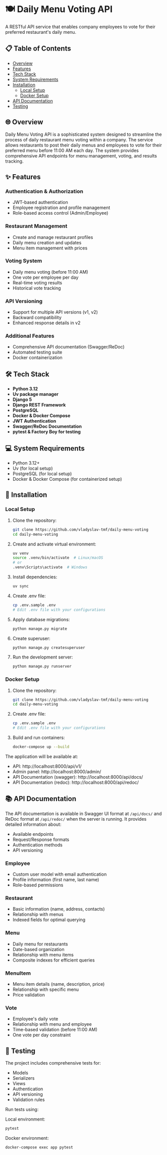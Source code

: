 # 🍽 Daily Menu Voting API

A RESTful API service that enables company employees to vote for their preferred restaurant's daily menu.

## 📋 Table of Contents
- [Overview](#-overview)
- [Features](#-features)
- [Tech Stack](#-tech-stack)
- [System Requirements](#-system-requirements)
- [Installation](#-installation)
  - [Local Setup](#local-setup)
  - [Docker Setup](#docker-setup)
- [API Documentation](#-api-documentation)
- [Testing](#-testing)

## 🌐 Overview

Daily Menu Voting API is a sophisticated system designed to streamline the process of daily restaurant menu voting within a company. The service allows restaurants to post their daily menus and employees to vote for their preferred menu before 11:00 AM each day. The system provides comprehensive API endpoints for menu management, voting, and results tracking.

## ✨ Features

### Authentication & Authorization
- JWT-based authentication
- Employee registration and profile management
- Role-based access control (Admin/Employee)

### Restaurant Management
- Create and manage restaurant profiles
- Daily menu creation and updates
- Menu item management with prices

### Voting System
- Daily menu voting (before 11:00 AM)
- One vote per employee per day
- Real-time voting results
- Historical vote tracking

### API Versioning
- Support for multiple API versions (v1, v2)
- Backward compatibility
- Enhanced response details in v2

### Additional Features
- Comprehensive API documentation (Swagger/ReDoc)
- Automated testing suite
- Docker containerization

## 🛠 Tech Stack

- **Python 3.12**
- **Uv package manager**
- **Django 5**
- **Django REST Framework**
- **PostgreSQL**
- **Docker & Docker Compose**
- **JWT Authentication**
- **Swagger/ReDoc Documentation**
- **pytest & Factory Boy for testing**

## 💻 System Requirements

- Python 3.12+
- Uv (for local setup)
- PostgreSQL (for local setup)
- Docker & Docker Compose (for containerized setup)

## 🚀 Installation

### Local Setup

1. Clone the repository:
   ```bash
   git clone https://github.com/vladyslav-tmf/daily-menu-voting
   cd daily-menu-voting
   ```

2. Create and activate virtual environment:
   ```bash
   uv venv
   source .venv/bin/activate  # Linux/macOS
   # or
   .venv\Scripts\activate  # Windows
   ```

3. Install dependencies:
   ```bash
   uv sync
   ```

4. Create .env file:
   ```bash
   cp .env.sample .env
   # Edit .env file with your configurations
   ```

5. Apply database migrations:
   ```bash
   python manage.py migrate
   ```

6. Create superuser:
   ```bash
   python manage.py createsuperuser
   ```

7. Run the development server:
   ```bash
   python manage.py runserver
   ```

### Docker Setup

1. Clone the repository:
   ```bash
   git clone https://github.com/vladyslav-tmf/daily-menu-voting
   cd daily-menu-voting
   ```

2. Create .env file:
   ```bash
   cp .env.sample .env
   # Edit .env file with your configurations
   ```

3. Build and run containers:
   ```bash
   docker-compose up --build
   ```

The application will be available at:
- API: http://localhost:8000/api/v1/
- Admin panel: http://localhost:8000/admin/
- API Documentation (swagger): http://localhost:8000/api/docs/
- API Documentation (redoc): http://localhost:8000/api/redoc/

## 📚 API Documentation

The API documentation is available in Swagger UI format at `/api/docs/` and ReDoc format at `/api/redoc/` when the server is running. It provides detailed information about:

- Available endpoints
- Request/Response formats
- Authentication methods
- API versioning

### Employee
- Custom user model with email authentication
- Profile information (first name, last name)
- Role-based permissions

### Restaurant
- Basic information (name, address, contacts)
- Relationship with menus
- Indexed fields for optimal querying

### Menu
- Daily menu for restaurants
- Date-based organization
- Relationship with menu items
- Composite indexes for efficient queries

### MenuItem
- Menu item details (name, description, price)
- Relationship with specific menu
- Price validation

### Vote
- Employee's daily vote
- Relationship with menu and employee
- Time-based validation (before 11:00 AM)
- One vote per day constraint

## 🧪 Testing

The project includes comprehensive tests for:
- Models
- Serializers
- Views
- Authentication
- API versioning
- Validation rules

Run tests using:

Local environment:
  ```bash
  pytest
  ```

Docker environment:
  ```bash
  docker-compose exec app pytest
  ```
